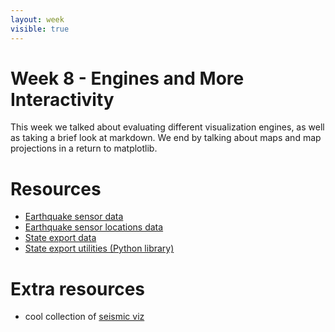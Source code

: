 ```yaml
---
layout: week
visible: true
---
```


# Week 8 - Engines and More Interactivity

This week we talked about evaluating different visualization engines, as well
as taking a brief look at markdown.  We end by talking about maps and map
projections in a return to matplotlib.

# Resources

 * <a href='data/data_tohoku_norm_transpose.csv' download>Earthquake sensor data</a>
 * <a href='data/location.txt' download>Earthquake sensor locations data</a>
 * <a href='data/total_export.csv' download>State export data</a>
 * <a href='states_utils.py' download>State export utilities (Python library)</a>

# Extra resources

 * cool collection of <a href="http://www.seismicsoundlab.org/?page_id=338"> seismic viz</a>